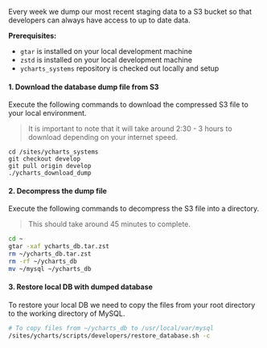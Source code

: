 Every week we dump our most recent staging data to a S3 bucket so that developers can always have access to up to date data. 

**Prerequisites:**
- `gtar` is installed on your local development machine
- `zstd` is installed on your local development machine
- `ycharts_systems` repository is checked out locally and setup

#### 1. Download the database dump file from S3
Execute the following commands to download the compressed S3 file to your local environment. 
> It is important to note that it will take around 2:30 - 3 hours to download depending on your internet speed.

```
cd /sites/ycharts_systems
git checkout develop
git pull origin develop
./ycharts_download_dump
```

#### 2. Decompress the dump file
Execute the following commands to decompress the S3 file into a directory.
> This should take around 45 minutes to complete.
```bash
cd ~
gtar -xaf ycharts_db.tar.zst
rm ~/ycharts_db.tar.zst
rm -rf ~/ycharts_db
mv ~/mysql ~/ycharts_db
```

#### 3. Restore local DB with dumped database
To restore your local DB we need to copy the files from your root directory to the working directory of MySQL.
```bash
# To copy files from ~/ycharts_db to /usr/local/var/mysql
/sites/ycharts/scripts/developers/restore_database.sh -c
```